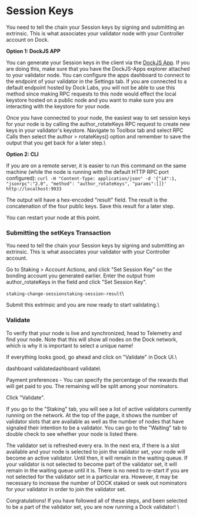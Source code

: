 # Session Keys

You need to tell the chain your Session keys by signing and submitting an extrinsic. This is what associates your validator node with your Controller account on Dock.

**Option 1: DockJS APP**

You can generate your Session keys in the client via the [DockJS App](http://fe.dock.io/). If you are doing this, make sure that you have the DockJS-Apps explorer attached to your validator node. You can configure the apps dashboard to connect to the endpoint of your validator in the Settings tab. If you are connected to a default endpoint hosted by Dock Labs, you will not be able to use this method since making RPC requests to this node would effect the local keystore hosted on a public node and you want to make sure you are interacting with the keystore for your node.

Once you have connected to your node, the easiest way to set session keys for your node is by calling the author\_rotateKeys RPC request to create new keys in your validator's keystore. Navigate to Toolbox tab and select RPC Calls then select the author > rotateKeys() option and remember to save the output that you get back for a later step.\


**Option 2: CLI**

If you are on a remote server, it is easier to run this command on the same machine (while the node is running with the default HTTP RPC port configured): `curl -H "Content-Type: application/json" -d '{"id":1, "jsonrpc":"2.0", "method": "author_rotateKeys", "params":[]}' http://localhost:9933`

The output will have a hex-encoded "result" field. The result is the concatenation of the four public keys. Save this result for a later step.

You can restart your node at this point.

### Submitting the setKeys Transaction

You need to tell the chain your Session keys by signing and submitting an extrinsic. This is what associates your validator with your Controller account.

Go to Staking > Account Actions, and click "Set Session Key" on the bonding account you generated earlier. Enter the output from author\_rotateKeys in the field and click "Set Session Key".

`staking-change-sessionstaking-session-result`\


Submit this extrinsic and you are now ready to start validating.\


### Validate

To verify that your node is live and synchronized, head to Telemetry and find your node. Note that this will show all nodes on the Dock network, which is why it is important to select a unique name!

If everything looks good, go ahead and click on "Validate" in Dock UI.\


dashboard validatedashboard validate\


Payment preferences - You can specify the percentage of the rewards that will get paid to you. The remaining will be split among your nominators.

Click "Validate".

If you go to the "Staking" tab, you will see a list of active validators currently running on the network. At the top of the page, it shows the number of validator slots that are available as well as the number of nodes that have signaled their intention to be a validator. You can go to the "Waiting" tab to double check to see whether your node is listed there.

The validator set is refreshed every era. In the next era, if there is a slot available and your node is selected to join the validator set, your node will become an active validator. Until then, it will remain in the waiting queue. If your validator is not selected to become part of the validator set, it will remain in the waiting queue until it is. There is no need to re-start if you are not selected for the validator set in a particular era. However, it may be necessary to increase the number of DOCK staked or seek out nominators for your validator in order to join the validator set.

Congratulations! If you have followed all of these steps, and been selected to be a part of the validator set, you are now running a Dock validator! \
